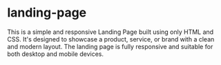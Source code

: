 # landing-page
This is a simple and responsive Landing Page built using only HTML and CSS. It's designed to showcase a product, service, or brand with a clean and modern layout. The landing page is fully responsive and suitable for both desktop and mobile devices.
